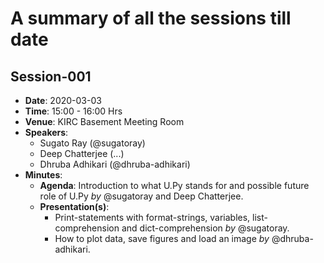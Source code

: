 # A summary of all the sessions till date

## Session-001

+ **Date**: 2020-03-03
+ **Time**: 15:00 - 16:00 Hrs
+ **Venue**: KIRC Basement Meeting Room
+ **Speakers**:
  - Sugato Ray (@sugatoray)
  - Deep Chatterjee (...)
  - Dhruba Adhikari (@dhruba-adhikari)
+ **Minutes**:
  - **Agenda**: 
    Introduction to what U.Py stands for and possible future role of U.Py _by_ @sugatoray and Deep Chatterjee.
  - **Presentation(s)**: 
    + Print-statements with format-strings, variables, list-comprehension and dict-comprehension _by_ @sugatoray.
    + How to plot data, save figures and load an image _by_ @dhruba-adhikari.
